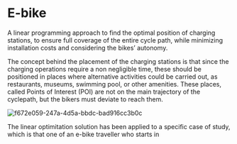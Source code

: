 # E-bike
A linear programming approach to find the optimal position of charging stations, to ensure full coverage of the entire cycle path, while minimizing installation costs and considering the bikes’ autonomy.

The concept behind the placement of the charging stations is that since the charging operations require a non negligible time, these should be positioned in places where alternative activities could be carried out, as restaurants, museums, swimming pool, or other amenities. These places, called Points of Interest (POI) are not on the main trajectory of the cyclepath, but the bikers must deviate to reach them.

![f672e059-247a-4d5a-bbdc-bad916cc3b0c](https://github.com/user-attachments/assets/3a1ec5a6-9ea3-4f3e-bed1-0bc61e5fdc5e)





The linear optimitation solution has been applied to a specific case of study, which is that one of an e-bike traveller who starts in 



